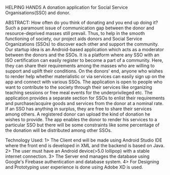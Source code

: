 HELPING HANDS
 A donation application for Social Service Organisations(SSO) and donor.
 
ABSTRACT:
How often do you think of donating and you end up doing it? Such a paramount issue of communication gap between the donor and resource-deprived masses still prevail. Thus, to help in the smooth functioning of society, our project aids donors and Social Service Organizations (SSOs) to discover each other and support the community. 
Our startup idea is an Android-based application which acts as a moderator between the donors and the SSOs. It is a platform where any SSO with an ISO certification can easily register to become a part of a community. Here, they can share their requirements among the masses who are willing to support and uplift their conditions. On the donors' end, anyone who wishes to render help whether materialistic or via services can easily sign up on the app and connect with various SSOs. The application is open to people who want to contribute to the society through their services like organizing teaching sessions or free meal events for the underprivileged etc.
The application provides a separate section for SSOs to enlist their requirements and purchase/acquire goods and services from the donor at a nominal rate. If an SSO has anything in surplus, they are free to share their services among others.
A registered donor can upload the kind of donation he wishes to provide. The app enables the donor to render his services to a particular SSO but there will be some constraints like some percentage of the donation will be distributed among other SSOs.

Technology Used:
1> The Client end will be made using Android Studio IDE where the front end is developed in XML and the backend is based on Java.
2> The user must have an Android device(>5.0 lollipop) with a stable internet connection.
3> The Server end manages the database using Google's Firebase authentication and database system.
4> For Designing and Prototyping user experience is done using  Adobe XD is used.

